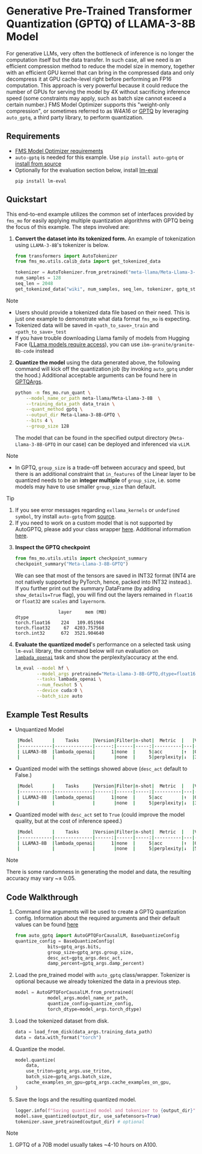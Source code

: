 # Generative Pre-Trained Transformer Quantization (GPTQ) of LLAMA-3-8B Model


For generative LLMs, very often the bottleneck of inference is no longer the computation itself but the data transfer. In such case, all we need is an efficient compression method to reduce the model size in memory, together with an efficient GPU kernel that can bring in the compressed data and only decompress it at GPU cache-level right before performing an FP16 computation. This approach is very powerful because it could reduce the number of GPUs for serving the model by 4X without sacrificing inference speed (some constraints may apply, such as batch size cannot exceed a certain number.) FMS Model Optimizer supports this "weight-only compression", or sometimes referred to as W4A16 or [GPTQ](https://arxiv.org/pdf/2210.17323) by leveraging `auto_gptq`, a third party library, to perform quantization.

## Requirements

- [FMS Model Optimizer requirements](../../README.md#requirements)
- `auto-gptq` is needed for this example. Use `pip install auto-gptq` or [install from source](https://github.com/AutoGPTQ/AutoGPTQ?tab=readme-ov-file#install-from-source)
- Optionally for the evaluation section below, install [lm-eval](https://github.com/EleutherAI/lm-evaluation-harness)
    ```
    pip install lm-eval
    ```


## Quickstart
This end-to-end example utilizes the common set of interfaces provided by `fms_mo` for easily applying multiple quantization algorithms with GPTQ being the focus of this example. The steps involved are:

1. **Convert the dataset into its tokenized form.** An example of tokenization using `LLAMA-3-8B`'s tokenizer is below.

    ```python
    from transformers import AutoTokenizer
    from fms_mo.utils.calib_data import get_tokenized_data

    tokenizer = AutoTokenizer.from_pretrained("meta-llama/Meta-Llama-3-8B", use_fast=True)
    num_samples = 128
    seq_len = 2048
    get_tokenized_data("wiki", num_samples, seq_len, tokenizer, gptq_style=True, path_to_save='data')
    ```
> [!NOTE]
> - Users should provide a tokenized data file based on their need. This is just one example to demonstrate what data format `fms_mo` is expecting.
> - Tokenized data will be saved in `<path_to_save>_train` and `<path_to_save>_test`
> - If you have trouble downloading Llama family of models from Hugging Face ([LLama models require access](https://www.llama.com/docs/getting-the-models/hugging-face/)), you can use `ibm-granite/granite-8b-code` instead

2. **Quantize the model** using the data generated above, the following command will kick off the quantization job (by invoking `auto_gptq` under the hood.) Additional acceptable arguments can be found here in [GPTQArgs](../../fms_mo/training_args.py#L127).

    ```bash
    python -m fms_mo.run_quant \
        --model_name_or_path meta-llama/Meta-Llama-3-8B  \
        --training_data_path data_train \
        --quant_method gptq \
        --output_dir Meta-Llama-3-8B-GPTQ \
        --bits 4 \
        --group_size 128
    ```
    The model that can be found in the specified output directory (`Meta-Llama-3-8B-GPTQ` in our case) can be deployed and inferenced via `vLLM`.

> [!NOTE]
> - In GPTQ, `group_size` is a trade-off between accuracy and speed, but there is an additional constraint that `in_features` of the Linear layer to be quantized needs to be an **integer multiple** of `group_size`, i.e. some models may have to use smaller `group_size` than default.

> [!TIP]
> 1. If you see error messages regarding `exllama_kernels` or `undefined symbol`, try install `auto-gptq` from [source](https://github.com/AutoGPTQ/AutoGPTQ?tab=readme-ov-file#install-from-source).
> 2. If you need to work on a custom model that is not supported by AutoGPTQ, please add your class wrapper [here](../../fms_mo/utils/custom_gptq_models.py). Additional information [here](https://github.com/AutoGPTQ/AutoGPTQ?tab=readme-ov-file#customize-model).

3. **Inspect the GPTQ checkpoint**
    ```python
    from fms_mo.utils.utils import checkpoint_summary
    checkpoint_summary("Meta-Llama-3-8B-GPTQ")
    ```

    We can see that most of the tensors are saved in INT32 format (INT4 are not natively supported by PyTorch, hence, packed into INT32 instead.). If you further print out the summary DataFrame (by adding `show_details=True` flag), you will find out the layers remained in `float16` or `float32` are `scales` and `layernorm`. 

    ```
                    layer     mem (MB)
    dtype                            
    torch.float16    224   109.051904
    torch.float32     67  4203.757568
    torch.int32      672  3521.904640
    ```

4. **Evaluate the quantized model**'s performance on a selected task using `lm-eval` library, the command below will run evaluation on [`lambada_openai`](https://huggingface.co/datasets/EleutherAI/lambada_openai) task and show the perplexity/accuracy at the end.

    ```bash
    lm_eval --model hf \
            --model_args pretrained="Meta-Llama-3-8B-GPTQ,dtype=float16,autogptq=True,enforce_eager=True" \
            --tasks lambada_openai \
            --num_fewshot 5 \
            --device cuda:0 \
            --batch_size auto
    ```

## Example Test Results

- Unquantized Model
```bash
    |Model       |    Tasks     |Version|Filter|n-shot|  Metric  |   |Value |   |Stderr|
    |------------|--------------|------:|------|-----:|----------|---|-----:|---|-----:|
    | LLAMA3-8B  |lambada_openai|      1|none  |     5|acc       |↑  |0.7103|±  |0.0063|
    |            |              |       |none  |     5|perplexity|↓  |3.7915|±  |0.0727|
```

- Quantized model with the settings showed above (`desc_act` default to False.)
```bash
    |Model       |    Tasks     |Version|Filter|n-shot|  Metric  |   |Value  |   |Stderr|
    |------------|--------------|------:|------|-----:|----------|---|------:|---|-----:|
    | LLAMA3-8B  |lambada_openai|      1|none  |     5|acc       |↑  |0.4271 |±  |0.0069|
    |            |              |       |none  |     5|perplexity|↓  |39.2316|±  |2.2090|
```


- Quantized model with `desc_act` set to `True` (could improve the model quality, but at the cost of inference speed.)
```bash
    |Model       |    Tasks     |Version|Filter|n-shot|  Metric  |   |Value  |   |Stderr|
    |------------|--------------|------:|------|-----:|----------|---|------:|---|-----:|
    | LLAMA3-8B  |lambada_openai|      1|none  |     5|acc       |↑  |0.6193 |±  |0.0068|
    |            |              |       |none  |     5|perplexity|↓  |5.8879 |±  |0.1546|
```
> [!NOTE]
> There is some randomness in generating the model and data, the resulting accuracy may vary ~$\pm$ 0.05.


## Code Walkthrough

1.  Command line arguments will be used to create a GPTQ quantization config. Information about the required arguments and their default values can be found [here](../../fms_mo/training_args.py)

    ```python
    from auto_gptq import AutoGPTQForCausalLM, BaseQuantizeConfig
    quantize_config = BaseQuantizeConfig(
                bits=gptq_args.bits,
                group_size=gptq_args.group_size,
                desc_act=gptq_args.desc_act,
                damp_percent=gptq_args.damp_percent)
    ```

2. Load the pre_trained model with `auto_gptq` class/wrapper. Tokenizer is optional because we already tokenized the data in a previous step.

    ```python
    model = AutoGPTQForCausalLM.from_pretrained(
                model_args.model_name_or_path,
                quantize_config=quantize_config,
                torch_dtype=model_args.torch_dtype)
    ```

3. Load the tokenized dataset from disk.

    ```python
    data = load_from_disk(data_args.training_data_path)
    data = data.with_format("torch")
    ```

4. Quantize the model.

    ```python
    model.quantize(
        data,
        use_triton=gptq_args.use_triton,
        batch_size=gptq_args.batch_size,
        cache_examples_on_gpu=gptq_args.cache_examples_on_gpu,
    )
    ```

5. Save the logs and the resulting quantized model.

    ```python
    logger.info(f"Saving quantized model and tokenizer to {output_dir}")
    model.save_quantized(output_dir, use_safetensors=True)
    tokenizer.save_pretrained(output_dir) # optional
    ```
> [!NOTE]
> 1. GPTQ of a 70B model usually takes ~4-10 hours on A100.
